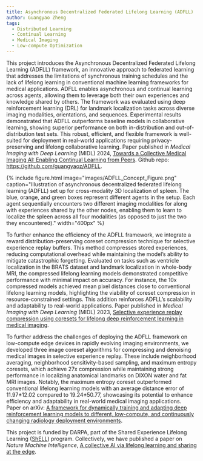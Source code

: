 ```yaml
---
title: Asynchronous Decentralized Federated Lifelong Learning (ADFLL)
author: Guangyao Zheng
tags:
  - Distributed Learning
  - Continual Learning
  - Medical Imaging
  - Low-compute Optimization
---
```


This project introduces the Asynchronous Decentralized Federated Lifelong Learning (ADFLL) framework, an innovative approach to federated learning that addresses the limitations of synchronous training schedules and the lack of lifelong learning in conventional machine learning frameworks for medical applications. ADFLL enables asynchronous and continual learning across agents, allowing them to leverage both their own experiences and knowledge shared by others. The framework was evaluated using deep reinforcement learning (DRL) for landmark localization tasks across diverse imaging modalities, orientations, and sequences. Experimental results demonstrated that ADFLL outperforms baseline models in collaborative learning, showing superior performance on both in-distribution and out-of-distribution test sets. This robust, efficient, and flexible framework is well-suited for deployment in real-world applications requiring privacy-preserving and lifelong collaborative learning. Paper published in *Medical Imaging with Deep Learning* (MIDL) 2024, [Towards a Collective Medical Imaging AI: Enabling Continual Learning from Peers](https://openreview.net/forum?id=FbM7sDDAZ4). Github repo: https://github.com/guangyaoz/ADFLL.

{%
  include figure.html
  image="images/ADFLL_Concept_Figure.png"
  caption="Illustration of asynchronous decentralized federated lifelong learning (ADFLL)
  set up for cross-modality 3D localization of spleen. The blue, orange, and green
  boxes represent different agents in the setup. Each agent sequentially encounters
  two different imaging modalities for along with experiences shared by the other
  nodes, enabling them to learn to localize the spleen across all four modalities (as
  opposed to just the two they encountered)."
  width="400px"
%}


To further enhance the efficiency of the ADFLL framework, we integrate a reward distribution-preserving coreset compression technique for selective experience replay buffers. This method compresses stored experiences, reducing computational overhead while maintaining the model’s ability to mitigate catastrophic forgetting. Evaluated on tasks such as ventricle localization in the BRATS dataset and landmark localization in whole-body MRI, the compressed lifelong learning models demonstrated competitive performance with minimal impact on accuracy. For instance, the 10x compressed models achieved mean pixel distances close to conventional lifelong learning models, highlighting the viability of coreset compression in resource-constrained settings. This addition reinforces ADFLL’s scalability and adaptability to real-world applications. Paper published in *Medical Imaging with Deep Learning* (MIDL) 2023, [Selective experience replay compression using coresets for lifelong deep reinforcement learning in medical imaging](https://proceedings.mlr.press/v227/zheng24a.html).

To further address the challenges of deploying the ADFLL framework on low-compute edge devices in rapidly evolving imaging environments, we developed three image coreset algorithms for compressing and denoising medical images in selective experience replay. These include neighborhood averaging, neighborhood sensitivity-based sampling, and maximum entropy coresets, which achieve 27x compression while maintaining strong performance in localizing anatomical landmarks on DIXON water and fat MRI images. Notably, the maximum entropy coreset outperformed conventional lifelong learning models with an average distance error of 11.97±12.02 compared to 19.24±50.77, showcasing its potential to enhance efficiency and adaptability in real-world medical imaging applications. Paper on arXiv: [A framework for dynamically training and adapting deep reinforcement learning models to different, low-compute, and continuously changing radiology deployment environments](https://arxiv.org/abs/2306.05310).

This project is funded by DARPA, part of the Shared Experience Lifelong Learning ([ShELL](https://intelligencecommunitynews.com/darpa-launches-shell-program/)) program. Collectively, we have published a paper on *Nature Machine Intelligence*, [A collective AI via lifelong learning and sharing at the edge](https://rdcu.be/dB9zt).
